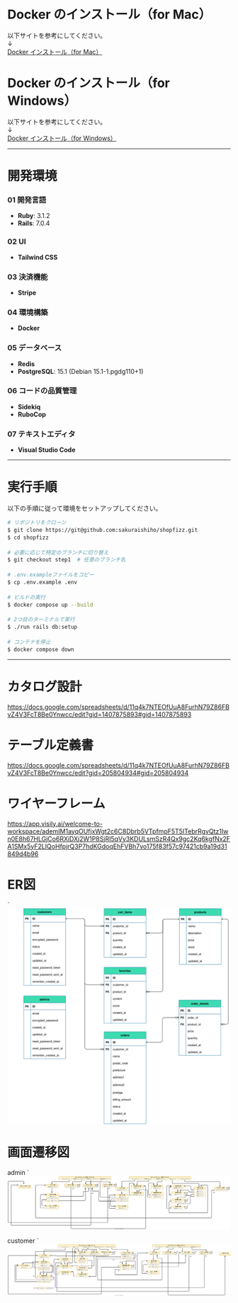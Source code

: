 # Docker のインストール（for Mac）

以下サイトを参考にしてください。  
↓  
[Docker インストール（for Mac）](https://zenn.dev/farstep/books/7f169cdc597ada/viewer/4f6d6f)

# Docker のインストール（for Windows）

以下サイトを参考にしてください。  
↓  
[Docker インストール（for Windows）](https://zenn.dev/giana12th/articles/6cc6540e0dd306)

---

# 開発環境

### 01 開発言語
- **Ruby**: 3.1.2
- **Rails**: 7.0.4

### 02 UI
- **Tailwind CSS**

### 03 決済機能
- **Stripe**

### 04 環境構築
- **Docker**

### 05 データベース
- **Redis**
- **PostgreSQL**: 15.1 (Debian 15.1-1.pgdg110+1)

### 06 コードの品質管理
- **Sidekiq**
- **RuboCop**

### 07 テキストエディタ
- **Visual Studio Code**

---

# 実行手順

以下の手順に従って環境をセットアップしてください。

```bash
# リポジトリをクローン
$ git clone https://git@github.com:sakuraishiho/shopfizz.git
$ cd shopfizz

# 必要に応じて特定のブランチに切り替え
$ git checkout step1  # 任意のブランチ名

# .env.exampleファイルをコピー
$ cp .env.example .env

# ビルドの実行
$ docker compose up --build

# 2つ目のターミナルで実行
$ ./run rails db:setup

# コンテナを停止
$ docker compose down
```
---

# カタログ設計
<https://docs.google.com/spreadsheets/d/11q4k7NTEOfUuA8FurhN79Z86FBvZ4V3FcT8Be0Ynwcc/edit?gid=1407875893#gid=1407875893>

# テーブル定義書
<https://docs.google.com/spreadsheets/d/11q4k7NTEOfUuA8FurhN79Z86FBvZ4V3FcT8Be0Ynwcc/edit?gid=205804934#gid=205804934>

# ワイヤーフレーム
<https://app.visily.ai/welcome-to-workspace/ademIM1ayqOUfjxWgt2c6C8Dbrb5VTpfmpF5T5ITebrRgvQtz1Iwn0E8h67HLGjCo6RXiDXj2W1P8SjRI5qVy3KDULsmSzR4Qx9gc2Kq6kgfNx2FA1SMx5yF2LIQoHfpjrQ3P7hdKGdoqEhFVBh7vo175f83f57c97421cb9a19d31849d4b96>

# ER図
`![ER図](https://raw.githubusercontent.com/sakuraishiho/NEW-shopfizz/main/app/assets/svg/er.svg)

# 画面遷移図
admin 
`![表示](https://raw.githubusercontent.com/sakuraishiho/NEW-shopfizz/main/app/assets/svg/admin.svg)

customer 
`![表示](https://raw.githubusercontent.com/sakuraishiho/NEW-shopfizz/main/app/assets/svg/customer.svg)